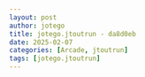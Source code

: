 ```yaml
---
layout: post
author: jotego
title: jotego.jtoutrun - da8d0eb
date: 2025-02-07
categories: [Arcade, jtoutrun]
tags: [jotego.jtoutrun]
---
```


